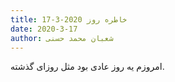 ```yaml
---
title: خاطره روز 2020-3-17
date: 2020-3-17
author: شعبان محمد حسنی
---
```


امروزم یه روز عادی بود مثل روزای گذشته.